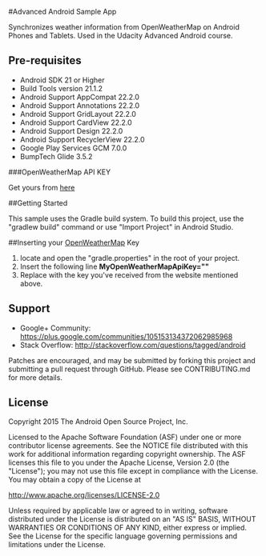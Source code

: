 #Advanced Android Sample App

Synchronizes weather information from OpenWeatherMap on Android Phones and Tablets. Used in the Udacity Advanced Android course.

## Pre-requisites
* Android SDK 21 or Higher
* Build Tools version 21.1.2
* Android Support AppCompat 22.2.0
* Android Support Annotations 22.2.0
* Android Support GridLayout 22.2.0
* Android Support CardView 22.2.0
* Android Support Design 22.2.0
* Android Support RecyclerView 22.2.0
* Google Play Services GCM 7.0.0
* BumpTech Glide 3.5.2

###OpenWeatherMap API KEY

Get yours from [here](http://openweathermap.org/appid)

##Getting Started

This sample uses the Gradle build system.  To build this project, use the
"gradlew build" command or use "Import Project" in Android Studio.

##Inserting your [OpenWeatherMap](http://openweathermap.org) Key

1. locate and open the "gradle.properties" in the root of your project.
2. Insert the following line **MyOpenWeatherMapApiKey="<YOUR-API-KEY>"**
3. Replace **<YOUR-API-KEY>** with the key you've received from the website mentioned above.

Support
-------

- Google+ Community: https://plus.google.com/communities/105153134372062985968
- Stack Overflow: http://stackoverflow.com/questions/tagged/android

Patches are encouraged, and may be submitted by forking this project and
submitting a pull request through GitHub. Please see CONTRIBUTING.md for more details.

License
-------
Copyright 2015 The Android Open Source Project, Inc.

Licensed to the Apache Software Foundation (ASF) under one or more contributor
license agreements.  See the NOTICE file distributed with this work for
additional information regarding copyright ownership.  The ASF licenses this
file to you under the Apache License, Version 2.0 (the "License"); you may not
use this file except in compliance with the License.  You may obtain a copy of
the License at

http://www.apache.org/licenses/LICENSE-2.0

Unless required by applicable law or agreed to in writing, software
distributed under the License is distributed on an "AS IS" BASIS, WITHOUT
WARRANTIES OR CONDITIONS OF ANY KIND, either express or implied.  See the
License for the specific language governing permissions and limitations under
the License.

